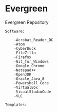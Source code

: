# Evergreen

Evergreen Repository

    Software:

        -Acrobat_Reader_DC
        -Atom
        -CyberDuck
        -FileZilla
        -Firefox
        -Git_for_Windows
        -Google_Chrome
        -Notepad++
        -OpenJDK
        -Oracle_Java_8
        -Powershell_Core
        -VirtualBox   
        -VisualStudioCode
        -VLC
    
    Templates:

